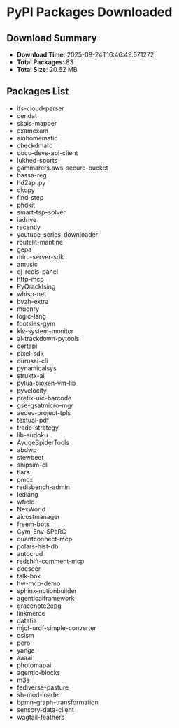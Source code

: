 # PyPI Packages Downloaded

## Download Summary
- **Download Time**: 2025-08-24T16:46:49.671272
- **Total Packages**: 83
- **Total Size**: 20.62 MB

## Packages List
- ifs-cloud-parser
- cendat
- skais-mapper
- examexam
- aiohomematic
- checkdmarc
- docu-devs-api-client
- lukhed-sports
- gammarers.aws-secure-bucket
- bassa-reg
- hd2api.py
- qkdpy
- find-step
- phdkit
- smart-tsp-solver
- iadrive
- recently
- youtube-series-downloader
- routelit-mantine
- gepa
- miru-server-sdk
- amusic
- dj-redis-panel
- http-mcp
- PyQrackIsing
- whisp-net
- byzh-extra
- muonry
- logic-lang
- footsies-gym
- klv-system-monitor
- ai-trackdown-pytools
- certapi
- pixel-sdk
- durusai-cli
- pynamicalsys
- struktx-ai
- pylua-bioxen-vm-lib
- pyvelocity
- pretix-uic-barcode
- gse-gsatmicro-mgr
- aedev-project-tpls
- textual-pdf
- trade-strategy
- lib-sudoku
- AyugeSpiderTools
- abdwp
- stewbeet
- shipsim-cli
- tlars
- pmcx
- redisbench-admin
- ledlang
- wfield
- NexWorld
- aicostmanager
- freem-bots
- Gym-Env-SPaRC
- quantconnect-mcp
- polars-hist-db
- autocrud
- redshift-comment-mcp
- docseer
- talk-box
- hw-mcp-demo
- sphinx-notionbuilder
- agenticaiframework
- gracenote2epg
- linkmerce
- datatia
- mjcf-urdf-simple-converter
- osism
- pero
- yanga
- aaaai
- photomapai
- agentic-blocks
- m3s
- fediverse-pasture
- sh-mod-loader
- bpmn-graph-transformation
- sensory-data-client
- wagtail-feathers

